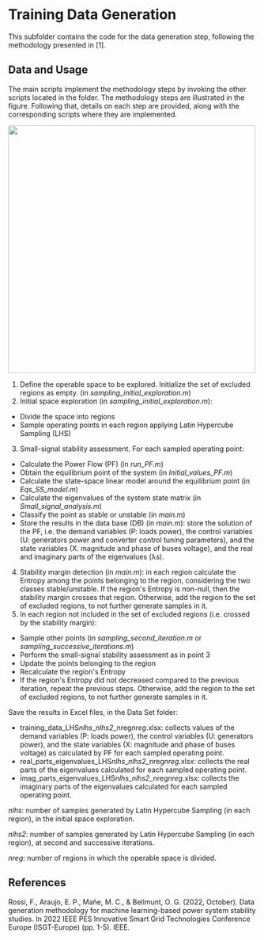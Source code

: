 # Training Data Generation
This subfolder contains the code for the data generation step, following the methodology presented in [1].

## Data and Usage
The main scripts implement the methodology steps by invoking the other scripts located in the folder. The methodology steps are illustrated in the figure. Following that, details on each step are provided, along with the corresponding scripts where they are implemented.

<img src="https://github.com/user-attachments/assets/a51cf3b0-ced3-425f-a6c3-8bc0093696e6" width="500">

1. Define the operable space to be explored. Initialize the set of excluded regions as empty. (in *sampling_initial_exploration.m*)
2. Initial space exploration (in *sampling_initial_exploration.m*):
  * Divide the space into regions
  * Sample operating points in each region applying Latin Hypercube Sampling (LHS)
3. Small-signal stability assessment.
  For each sampled operating point:
  * Calculate the Power Flow (PF) (in *run_PF.m*)
  * Obtain the equilibrium point of the system (in *Initial_values_PF.m*)
  * Calculate the state-space linear model around the equilibrium point (in *Eqs_SS_model.m*)
  * Calculate the eigenvalues of the system state matrix (in *Small_signal_analysis.m*)
  * Classify the point as stable or unstable (in *main.m*)
  * Store the results in the data base (DB) (in *main.m*): store the solution of the PF, i.e. the demand variables (P: loads power), the control variables (U: generators power and converter control tuning parameters), and the state variables (X: magnitude and phase of buses voltage), and the real and imaginary parts of the eigenvalues (λs).
4. Stability margin detection (in *main.m*): in each region calculate the Entropy among the points belonging to the region, considering the two classes stable/unstable. If the region's Entropy is non-null, then the stability margin crosses that region. Otherwise, add the region to the set of excluded regions, to not further generate samples in it. 
5. In each region not included in the set of excluded regions (i.e. crossed by the stability margin):
 * Sample other points (in *sampling_second_iteration.m* or *sampling_successive_iterations.m*)
 * Perform the small-signal stability assessment as in point 3
 * Update the points belonging to the region
 * Recalculate the region's Entropy
 * If the region's Entropy did not decreased compared to the previous iteration, repeat the previous steps. Otherwise, add the region to the set of excluded regions, to not further generate samples in it. 

Save the results in Excel files, in the Data Set folder:
* training_data_LHS*nlhs*_*nlhs2*_nreg*nreg*.xlsx: collects values of the demand variables (P: loads power), the control variables (U: generators power), and the state variables (X: magnitude and phase of buses voltage) as calculated by PF for each sampled operating point.
* real_parts_eigenvalues_LHS*nlhs*_*nlhs2*_nreg*nreg*.xlsx: collects the real parts of the eigenvalues calculated for each sampled operating point.
* imag_parts_eigenvalues_LHS*nlhs*_*nlhs2*_nreg*nreg*.xlsx: collects the imaginary parts of the eigenvalues calculated for each sampled operating point.
  
*nlhs*: number of samples generated by Latin Hypercube Sampling (in each region), in the initial space exploration.

*nlhs2*: number of samples generated by Latin Hypercube Sampling (in each region), at second and successive iterations.

*nreg*: number of regions in which the operable space is divided. 

## References
Rossi, F., Araujo, E. P., Mañe, M. C., & Bellmunt, O. G. (2022, October). Data generation methodology for machine learning-based power system stability studies. In 2022 IEEE PES Innovative Smart Grid Technologies Conference Europe (ISGT-Europe) (pp. 1-5). IEEE.
